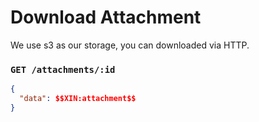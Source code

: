 # Download Attachment

We use s3 as our storage, you can downloaded via HTTP.

### `GET /attachments/:id`

```json
{  
  "data": $$XIN:attachment$$
}
```
